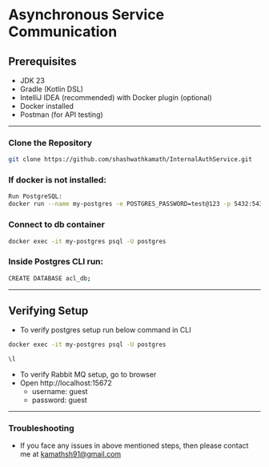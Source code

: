 # Asynchronous Service Communication
## Prerequisites

- JDK 23
- Gradle (Kotlin DSL)
- IntelliJ IDEA (recommended) with Docker plugin (optional)
- Docker installed
- Postman (for API testing)

---
### Clone the Repository

```bash
git clone https://github.com/shashwathkamath/InternalAuthService.git
```
### If docker is not installed:
```bash
Run PostgreSQL:
docker run --name my-postgres -e POSTGRES_PASSWORD=test@123 -p 5432:5432 -d postgres
```
### Connect to db container
```bash
docker exec -it my-postgres psql -U postgres
```
### Inside Postgres CLI run:
```bash 
CREATE DATABASE acl_db;
```
---
## Verifying Setup
- To verify postgres setup run below command in CLI
```bash 
docker exec -it my-postgres psql -U postgres
```
```bash
\l
```
- To verify Rabbit MQ setup, go to browser
- Open http://localhost:15672
    - username: guest
    - password: guest
---
### Troubleshooting
- If you face any issues in above mentioned steps, then please contact me at kamathsh91@gmail.com
